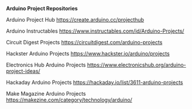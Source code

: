 **Arduino Project Repositories**

Arduino Project Hub
https://create.arduino.cc/projecthub

Arduino Instructables
https://www.instructables.com/id/Arduino-Projects/

Circuit Digest Projects
https://circuitdigest.com/arduino-projects

Hackster Arduino Projects
https://www.hackster.io/arduino/projects

Electronics Hub Arduino Projects
https://www.electronicshub.org/arduino-project-ideas/

Hackaday Arduino Projects
https://hackaday.io/list/3611-arduino-projects

Make Magazine Arduino Projects
https://makezine.com/category/technology/arduino/

